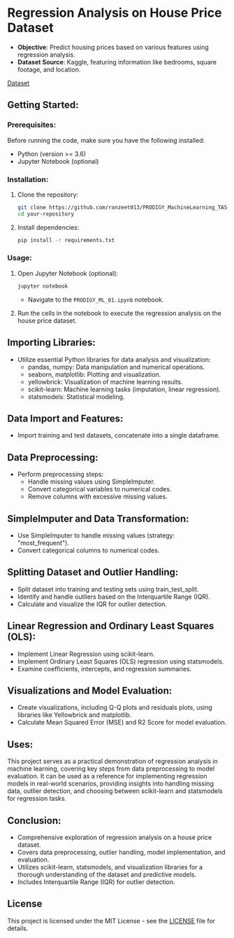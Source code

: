# Regression Analysis on House Price Dataset

- **Objective**: Predict housing prices based on various features using regression analysis.
- **Dataset Source**: Kaggle, featuring information like bedrooms, square footage, and location.

[Dataset](https://www.kaggle.com/c/house-prices-advanced-regression-techniques)

## Getting Started:

### Prerequisites:

Before running the code, make sure you have the following installed:

- Python (version >= 3.6)
- Jupyter Notebook (optional)

### Installation:

1. Clone the repository:
   ```bash
   git clone https://github.com/ranzeet013/PRODIGY_MachineLearning_TASK.git
   cd your-repository
   ```

2. Install dependencies:
   ```bash
   pip install -r requirements.txt
   ```

### Usage:

1. Open Jupyter Notebook (optional):
   ```bash
   jupyter notebook
   ```
   - Navigate to the `PRODIGY_ML_01.ipynb` notebook.

2. Run the cells in the notebook to execute the regression analysis on the house price dataset.

## Importing Libraries:

- Utilize essential Python libraries for data analysis and visualization:
  - pandas, numpy: Data manipulation and numerical operations.
  - seaborn, matplotlib: Plotting and visualization.
  - yellowbrick: Visualization of machine learning results.
  - scikit-learn: Machine learning tasks (imputation, linear regression).
  - statsmodels: Statistical modeling.

## Data Import and Features:

- Import training and test datasets, concatenate into a single dataframe.

## Data Preprocessing:

- Perform preprocessing steps:
  - Handle missing values using SimpleImputer.
  - Convert categorical variables to numerical codes.
  - Remove columns with excessive missing values.

## SimpleImputer and Data Transformation:

- Use SimpleImputer to handle missing values (strategy: "most_frequent").
- Convert categorical columns to numerical codes.

## Splitting Dataset and Outlier Handling:

- Split dataset into training and testing sets using train_test_split.
- Identify and handle outliers based on the Interquartile Range (IQR).
- Calculate and visualize the IQR for outlier detection.

## Linear Regression and Ordinary Least Squares (OLS):

- Implement Linear Regression using scikit-learn.
- Implement Ordinary Least Squares (OLS) regression using statsmodels.
- Examine coefficients, intercepts, and regression summaries.

## Visualizations and Model Evaluation:

- Create visualizations, including Q-Q plots and residuals plots, using libraries like Yellowbrick and matplotlib.
- Calculate Mean Squared Error (MSE) and R2 Score for model evaluation.

## Uses:

This project serves as a practical demonstration of regression analysis in machine learning, covering key steps from data preprocessing to model evaluation. It can be used as a reference for implementing regression models in real-world scenarios, providing insights into handling missing data, outlier detection, and choosing between scikit-learn and statsmodels for regression tasks.

## Conclusion:

- Comprehensive exploration of regression analysis on a house price dataset.
- Covers data preprocessing, outlier handling, model implementation, and evaluation.
- Utilizes scikit-learn, statsmodels, and visualization libraries for a thorough understanding of the dataset and predictive models.
- Includes Interquartile Range (IQR) for outlier detection.

## License

This project is licensed under the MIT License - see the [LICENSE](LICENSE) file for details.






